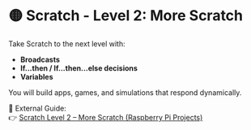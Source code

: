 # 🟡 Scratch - Level 2: More Scratch

Take Scratch to the next level with:  
- **Broadcasts**  
- **If...then / If...then...else decisions**  
- **Variables**  

You will build apps, games, and simulations that respond dynamically.  

📖 External Guide:  
👉 [Scratch Level 2 – More Scratch (Raspberry Pi Projects)](https://projects.raspberrypi.org/en/pathways/more-scratch)  
